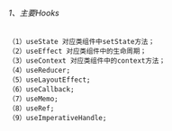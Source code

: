 ###### 1、主要Hooks
    （1）useState 对应类组件中setState方法；
    （2）useEffect 对应类组件中的生命周期；
    （3）useContext 对应类组件中的context方法；
    （4）useReducer;
    （5）useLayoutEffect;
    （6）useCallback;
    （7）useMemo;
    （8）useRef;
    （9）useImperativeHandle;